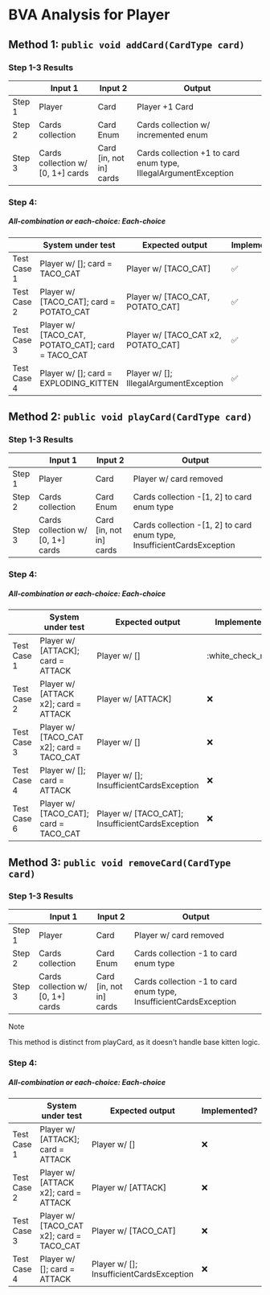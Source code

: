 # BVA Analysis for Player

## Method 1: ```public void addCard(CardType card)```

### Step 1-3 Results
|        | Input 1                           | Input 2                 | Output                                                          |
|--------|-----------------------------------|-------------------------|-----------------------------------------------------------------|
| Step 1 | Player                            | Card                    | Player +1 Card                                                  |
| Step 2 | Cards collection                  | Card Enum               | Cards collection w/ incremented enum                            |
| Step 3 | Cards collection w/ [0, 1+] cards | Card [in, not in] cards | Cards collection +1 to card enum type, IllegalArgumentException |

### Step 4:
##### All-combination or each-choice: Each-choice
|             | System under test                                 | Expected output                        | Implemented?       |
|-------------|---------------------------------------------------|----------------------------------------|--------------------|
| Test Case 1 | Player w/ []; card = TACO_CAT                     | Player w/ [TACO_CAT]                   | :white_check_mark: |
| Test Case 2 | Player w/ [TACO_CAT]; card = POTATO_CAT           | Player w/ [TACO_CAT, POTATO_CAT]       | :white_check_mark: |
| Test Case 3 | Player w/ [TACO_CAT, POTATO_CAT]; card = TACO_CAT | Player w/ [TACO_CAT x2, POTATO_CAT]    | :white_check_mark: |
| Test Case 4 | Player w/ []; card = EXPLODING_KITTEN             | Player w/ []; IllegalArgumentException | :white_check_mark: |


## Method 2: ```public void playCard(CardType card)```

### Step 1-3 Results
|        | Input 1                           | Input 2                 | Output                                                                 |
|--------|-----------------------------------|-------------------------|------------------------------------------------------------------------|
| Step 1 | Player                            | Card                    | Player w/ card removed                                                 |
| Step 2 | Cards collection                  | Card Enum               | Cards collection -[1, 2] to card enum type                             |
| Step 3 | Cards collection w/ [0, 1+] cards | Card [in, not in] cards | Cards collection -[1, 2] to card enum type, InsufficientCardsException |

### Step 4:
##### All-combination or each-choice: Each-choice
|             | System under test                        | Expected output                                  | Implemented?      |
|-------------|------------------------------------------|--------------------------------------------------|-------------------|
| Test Case 1 | Player w/ [ATTACK]; card = ATTACK        | Player w/ []                                     | :white_check_mark |
| Test Case 2 | Player w/ [ATTACK x2]; card = ATTACK     | Player w/ [ATTACK]                               | :x:               |
| Test Case 3 | Player w/ [TACO_CAT x2]; card = TACO_CAT | Player w/ []                                     | :x:               |
| Test Case 4 | Player w/ []; card = ATTACK              | Player w/ []; InsufficientCardsException         | :x:               |
| Test Case 6 | Player w/ [TACO_CAT]; card = TACO_CAT    | Player w/ [TACO_CAT]; InsufficientCardsException | :x:               |


## Method 3: ```public void removeCard(CardType card)```

### Step 1-3 Results
|        | Input 1                           | Input 2                 | Output                                                            |
|--------|-----------------------------------|-------------------------|-------------------------------------------------------------------|
| Step 1 | Player                            | Card                    | Player w/ card removed                                            |
| Step 2 | Cards collection                  | Card Enum               | Cards collection -1 to card enum type                             |
| Step 3 | Cards collection w/ [0, 1+] cards | Card [in, not in] cards | Cards collection -1 to card enum type, InsufficientCardsException |

> [!NOTE]
> This method is distinct from playCard, as it doesn't handle base kitten logic.

### Step 4:
##### All-combination or each-choice: Each-choice
|             | System under test                        | Expected output                          | Implemented? |
|-------------|------------------------------------------|------------------------------------------|--------------|
| Test Case 1 | Player w/ [ATTACK]; card = ATTACK        | Player w/ []                             | :x:          |
| Test Case 2 | Player w/ [ATTACK x2]; card = ATTACK     | Player w/ [ATTACK]                       | :x:          |
| Test Case 3 | Player w/ [TACO_CAT x2]; card = TACO_CAT | Player w/ [TACO_CAT]                     | :x:          |
| Test Case 4 | Player w/ []; card = ATTACK              | Player w/ []; InsufficientCardsException | :x:          |

